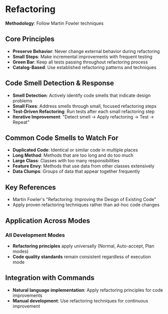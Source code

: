 # Refactoring

**Methodology**: Follow Martin Fowler techniques

## Core Principles
- **Preserve Behavior**: Never change external behavior during refactoring
- **Small Steps**: Make incremental improvements with frequent testing
- **Green Bar**: Keep all tests passing throughout refactoring process
- **Catalog-Based**: Use established refactoring patterns and techniques

## Code Smell Detection & Response
- **Smell Detection**: Actively identify code smells that indicate design problems
- **Small Fixes**: Address smells through small, focused refactoring steps
- **Test-Driven Refactoring**: Run tests after each small refactoring step
- **Iterative Improvement**: "Detect smell → Apply refactoring → Test → Repeat"

## Common Code Smells to Watch For
- **Duplicated Code**: Identical or similar code in multiple places
- **Long Method**: Methods that are too long and do too much
- **Large Class**: Classes with too many responsibilities
- **Feature Envy**: Methods that use data from other classes extensively
- **Data Clumps**: Groups of data that appear together frequently

## Key References
- Martin Fowler's "Refactoring: Improving the Design of Existing Code"
- Apply proven refactoring techniques rather than ad-hoc code changes

## Application Across Modes

### All Development Modes
- **Refactoring principles** apply universally (Normal, Auto-accept, Plan modes)
- **Code quality standards** remain consistent regardless of execution mode

## Integration with Commands

- **Natural language implementation**: Apply refactoring principles for code improvements
- **Manual development**: Use refactoring techniques for continuous improvement